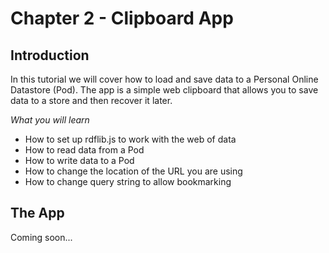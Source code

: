 # Chapter 2 - Clipboard App

## Introduction

In this tutorial we will cover how to load and save data to a Personal Online Datastore (Pod).  The app is a simple web clipboard that allows you to save data to a store and then recover it later.

*What you will learn*

* How to set up rdflib.js to work with the web of data
* How to read data from a Pod
* How to write data to a Pod
* How to change the location of the URL you are using
* How to change query string to allow bookmarking

## The App

Coming soon...